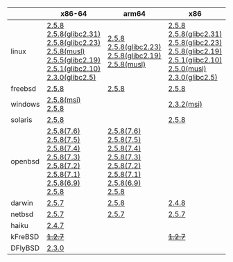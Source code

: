 ||x86-64|arm64|x86|ppc64le|armv7|ppc|armel|riscv64|armhf|sparc|mips|mipsel|alpha|
| --- | --- | --- | --- | --- | --- | --- | --- | --- | --- | --- | --- | --- | --- |
|linux|[2.5.8](https://github.com/roswell/sbcl_bin/releases/download/2.5.8/sbcl-2.5.8-x86-64-linux-binary.tar.bz2)<br />[2.5.8(glibc2.31)](https://github.com/roswell/sbcl_bin/releases/download/2.5.8/sbcl-2.5.8-x86-64-linux-glibc2.31-binary.tar.bz2)<br />[2.5.8(glibc2.23)](https://github.com/roswell/sbcl_bin/releases/download/2.5.8/sbcl-2.5.8-x86-64-linux-glibc2.23-binary.tar.bz2)<br />[2.5.8(musl)](https://github.com/roswell/sbcl_bin/releases/download/2.5.8/sbcl-2.5.8-x86-64-linux-musl-binary.tar.bz2)<br />[2.5.5(glibc2.19)](https://github.com/roswell/sbcl_bin/releases/download/2.5.5/sbcl-2.5.5-x86-64-linux-glibc2.19-binary.tar.bz2)<br />[2.5.1(glibc2.10)](https://github.com/roswell/sbcl_bin/releases/download/2.5.1/sbcl-2.5.1-x86-64-linux-glibc2.10-binary.tar.bz2)<br />[2.3.0(glibc2.5)](https://github.com/roswell/sbcl_bin/releases/download/2.3.0/sbcl-2.3.0-x86-64-linux-glibc2.5-binary.tar.bz2)<br />|[2.5.8](https://github.com/roswell/sbcl_bin/releases/download/2.5.8/sbcl-2.5.8-arm64-linux-binary.tar.bz2)<br />[2.5.8(glibc2.23)](https://github.com/roswell/sbcl_bin/releases/download/2.5.8/sbcl-2.5.8-arm64-linux-glibc2.23-binary.tar.bz2)<br />[2.5.8(glibc2.19)](https://github.com/roswell/sbcl_bin/releases/download/2.5.8/sbcl-2.5.8-arm64-linux-glibc2.19-binary.tar.bz2)<br />[2.5.8(musl)](https://github.com/roswell/sbcl_bin/releases/download/2.5.8/sbcl-2.5.8-arm64-linux-musl-binary.tar.bz2)<br />|[2.5.8](https://github.com/roswell/sbcl_bin/releases/download/2.5.8/sbcl-2.5.8-x86-linux-binary.tar.bz2)<br />[2.5.8(glibc2.31)](https://github.com/roswell/sbcl_bin/releases/download/2.5.8/sbcl-2.5.8-x86-linux-glibc2.31-binary.tar.bz2)<br />[2.5.8(glibc2.23)](https://github.com/roswell/sbcl_bin/releases/download/2.5.8/sbcl-2.5.8-x86-linux-glibc2.23-binary.tar.bz2)<br />[2.5.8(glibc2.19)](https://github.com/roswell/sbcl_bin/releases/download/2.5.8/sbcl-2.5.8-x86-linux-glibc2.19-binary.tar.bz2)<br />[2.5.1(glibc2.10)](https://github.com/roswell/sbcl_bin/releases/download/2.5.1/sbcl-2.5.1-x86-linux-glibc2.10-binary.tar.bz2)<br />[2.5.0(musl)](https://github.com/roswell/sbcl_bin/releases/download/2.5.0/sbcl-2.5.0-x86-linux-musl-binary.tar.bz2)<br />[2.3.0(glibc2.5)](https://github.com/roswell/sbcl_bin/releases/download/2.3.0/sbcl-2.3.0-x86-linux-glibc2.5-binary.tar.bz2)<br />|[2.5.8](https://github.com/roswell/sbcl_bin/releases/download/2.5.8/sbcl-2.5.8-ppc64le-linux-binary.tar.bz2)<br />[2.5.8(glibc2.23)](https://github.com/roswell/sbcl_bin/releases/download/2.5.8/sbcl-2.5.8-ppc64le-linux-glibc2.23-binary.tar.bz2)<br />[2.5.8(glibc2.19)](https://github.com/roswell/sbcl_bin/releases/download/2.5.8/sbcl-2.5.8-ppc64le-linux-glibc2.19-binary.tar.bz2)<br />|[2.5.8](https://github.com/roswell/sbcl_bin/releases/download/2.5.8/sbcl-2.5.8-armv7-linux-binary.tar.bz2)<br />[2.5.8(glibc2.19)](https://github.com/roswell/sbcl_bin/releases/download/2.5.8/sbcl-2.5.8-armv7-linux-glibc2.19-binary.tar.bz2)<br />|[2.4.8](https://github.com/roswell/sbcl_bin/releases/download/2.4.8/sbcl-2.4.8-ppc-linux-binary.tar.bz2)<br />|[2.5.0](https://github.com/roswell/sbcl_bin/releases/download/2.5.0/sbcl-2.5.0-armel-linux-binary.tar.bz2)<br />|[2.4.8](https://github.com/roswell/sbcl_bin/releases/download/2.4.8/sbcl-2.4.8-riscv64-linux-binary.tar.bz2)<br />|[2.4.8](https://github.com/roswell/sbcl_bin/releases/download/2.4.8/sbcl-2.4.8-armhf-linux-binary.tar.bz2)<br />[2.4.8(glibc2.19)](https://github.com/roswell/sbcl_bin/releases/download/2.4.8/sbcl-2.4.8-armhf-linux-glibc2.19-binary.tar.bz2)<br />[2.4.8(glibc2.13)](https://github.com/roswell/sbcl_bin/releases/download/2.4.8/sbcl-2.4.8-armhf-linux-glibc2.13-binary.tar.bz2)<br />|~~[1.4.1](https://github.com/roswell/sbcl_bin/releases/download/1.4.1/sbcl-1.4.1-sparc-linux-binary.tar.bz2)~~<br />|~~[1.0.23](https://github.com/roswell/sbcl_bin/releases/download/1.0.23/sbcl-1.0.23-mips-linux-binary.tar.bz2)~~<br />|~~[1.0.28](https://github.com/roswell/sbcl_bin/releases/download/1.0.28/sbcl-1.0.28-mipsel-linux-binary.tar.bz2)~~<br />|~~[1.0.28](https://github.com/roswell/sbcl_bin/releases/download/1.0.28/sbcl-1.0.28-alpha-linux-binary.tar.bz2)~~<br />|
|freebsd|[2.5.8](https://github.com/roswell/sbcl_bin/releases/download/2.5.8/sbcl-2.5.8-x86-64-freebsd-binary.tar.bz2)<br />|[2.5.8](https://github.com/roswell/sbcl_bin/releases/download/2.5.8/sbcl-2.5.8-arm64-freebsd-binary.tar.bz2)<br />|[2.5.8](https://github.com/roswell/sbcl_bin/releases/download/2.5.8/sbcl-2.5.8-x86-freebsd-binary.tar.bz2)<br />|||||||||||
|windows|[2.5.8(msi)](https://github.com/roswell/sbcl_bin/releases/download/2.5.8/sbcl-2.5.8-x86-64-windows-binary.msi)<br />[2.5.8](https://github.com/roswell/sbcl_bin/releases/download/2.5.8/sbcl-2.5.8-x86-64-windows-binary.tar.bz2)<br />||[2.3.2(msi)](https://github.com/roswell/sbcl_bin/releases/download/2.3.2/sbcl-2.3.2-x86-windows-binary.msi)<br />|||||||||||
|solaris|[2.5.8](https://github.com/roswell/sbcl_bin/releases/download/2.5.8/sbcl-2.5.8-x86-64-solaris-binary.tar.bz2)<br />||[2.5.8](https://github.com/roswell/sbcl_bin/releases/download/2.5.8/sbcl-2.5.8-x86-solaris-binary.tar.bz2)<br />|||||||~~[2.0.4](https://github.com/roswell/sbcl_bin/releases/download/2.0.4/sbcl-2.0.4-sparc-solaris-binary.tar.bz2)~~<br />||||
|openbsd|[2.5.8(7.6)](https://github.com/roswell/sbcl_bin/releases/download/2.5.8/sbcl-2.5.8-x86-64-openbsd-7.6-binary.tar.bz2)<br />[2.5.8(7.5)](https://github.com/roswell/sbcl_bin/releases/download/2.5.8/sbcl-2.5.8-x86-64-openbsd-7.5-binary.tar.bz2)<br />[2.5.8(7.4)](https://github.com/roswell/sbcl_bin/releases/download/2.5.8/sbcl-2.5.8-x86-64-openbsd-7.4-binary.tar.bz2)<br />[2.5.8(7.3)](https://github.com/roswell/sbcl_bin/releases/download/2.5.8/sbcl-2.5.8-x86-64-openbsd-7.3-binary.tar.bz2)<br />[2.5.8(7.2)](https://github.com/roswell/sbcl_bin/releases/download/2.5.8/sbcl-2.5.8-x86-64-openbsd-7.2-binary.tar.bz2)<br />[2.5.8(7.1)](https://github.com/roswell/sbcl_bin/releases/download/2.5.8/sbcl-2.5.8-x86-64-openbsd-7.1-binary.tar.bz2)<br />[2.5.8(6.9)](https://github.com/roswell/sbcl_bin/releases/download/2.5.8/sbcl-2.5.8-x86-64-openbsd-6.9-binary.tar.bz2)<br />[2.5.8](https://github.com/roswell/sbcl_bin/releases/download/2.5.8/sbcl-2.5.8-x86-64-openbsd-binary.tar.bz2)<br />|[2.5.8(7.6)](https://github.com/roswell/sbcl_bin/releases/download/2.5.8/sbcl-2.5.8-arm64-openbsd-7.6-binary.tar.bz2)<br />[2.5.8(7.5)](https://github.com/roswell/sbcl_bin/releases/download/2.5.8/sbcl-2.5.8-arm64-openbsd-7.5-binary.tar.bz2)<br />[2.5.8(7.4)](https://github.com/roswell/sbcl_bin/releases/download/2.5.8/sbcl-2.5.8-arm64-openbsd-7.4-binary.tar.bz2)<br />[2.5.8(7.3)](https://github.com/roswell/sbcl_bin/releases/download/2.5.8/sbcl-2.5.8-arm64-openbsd-7.3-binary.tar.bz2)<br />[2.5.8(7.2)](https://github.com/roswell/sbcl_bin/releases/download/2.5.8/sbcl-2.5.8-arm64-openbsd-7.2-binary.tar.bz2)<br />[2.5.8(7.1)](https://github.com/roswell/sbcl_bin/releases/download/2.5.8/sbcl-2.5.8-arm64-openbsd-7.1-binary.tar.bz2)<br />[2.5.8(6.9)](https://github.com/roswell/sbcl_bin/releases/download/2.5.8/sbcl-2.5.8-arm64-openbsd-6.9-binary.tar.bz2)<br />[2.5.8](https://github.com/roswell/sbcl_bin/releases/download/2.5.8/sbcl-2.5.8-arm64-openbsd-binary.tar.bz2)<br />||||||||||||
|darwin|[2.5.7](https://github.com/roswell/sbcl_bin/releases/download/2.5.7/sbcl-2.5.7-x86-64-darwin-binary.tar.bz2)<br />|[2.5.8](https://github.com/roswell/sbcl_bin/releases/download/2.5.8/sbcl-2.5.8-arm64-darwin-binary.tar.bz2)<br />|[2.4.8](https://github.com/roswell/sbcl_bin/releases/download/2.4.8/sbcl-2.4.8-x86-darwin-binary.tar.bz2)<br />|||[2.4.8](https://github.com/roswell/sbcl_bin/releases/download/2.4.8/sbcl-2.4.8-ppc-darwin-binary.tar.bz2)<br />||||||||
|netbsd|[2.5.7](https://github.com/roswell/sbcl_bin/releases/download/2.5.7/sbcl-2.5.7-x86-64-netbsd-binary.tar.bz2)<br />|[2.5.7](https://github.com/roswell/sbcl_bin/releases/download/2.5.7/sbcl-2.5.7-arm64-netbsd-binary.tar.bz2)<br />|[2.5.7](https://github.com/roswell/sbcl_bin/releases/download/2.5.7/sbcl-2.5.7-x86-netbsd-binary.tar.bz2)<br />|||~~[1.0.23](https://github.com/roswell/sbcl_bin/releases/download/1.0.23/sbcl-1.0.23-powerpc-netbsd-binary.tar.bz2)~~<br />||||||||
|haiku|[2.4.7](https://github.com/roswell/sbcl_bin/releases/download/2.4.7/sbcl-2.4.7-x86-64-haiku-binary.tar.bz2)<br />|||||||||||||
|kFreBSD|~~[1.2.7](https://github.com/roswell/sbcl_bin/releases/download/1.2.7/sbcl-1.2.7-x86-64-debian-kfreebsd-binary.tar.bz2)~~<br />||~~[1.2.7](https://github.com/roswell/sbcl_bin/releases/download/1.2.7/sbcl-1.2.7-x86-debian-kfreebsd-binary.tar.bz2)~~<br />|||||||||||
|DFlyBSD|[2.3.0](https://github.com/roswell/sbcl_bin/releases/download/2.3.0/sbcl-2.3.0-x86-64-DFlyBSD-binary.tar.bz2)<br />|||||||||||||
